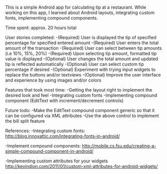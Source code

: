This is a simple Android app for calculating tip at a restaurant. 
While working on this app, I learned about Android layouts, integrating custom fonts, implementing compound components. 

Time spent: approx. 20 hours total

User stories completed:
-(Required) User is displayed the tip of specified percentage for specified entered amount
-(Required) User enters the total amount of the transaction
-(Required) User can select between tip amounts (i.e 10%, 15%, 20%)
-(Required) Upon selecting tip amount, formatted tip value is displayed
-(Optional) User changes the total amount and updated tip is reflected automatically
-(Optional) User can select custom tip percentage if desired
-(Optional) Experiment with trying input widgets to replace the buttons and/or textviews
-(Optional) Improve the user interface and experience by using images and/or colors

Features that took most time:
-Getting the layout right to implement the desired look and feel
-Integrating custom fonts
-Implementing compound component (EditText with increment/decrement controls)

Future todo:
-Make the EditText compound component generic so that it can be configured via XML attributes
-Use the above control to implement the bill split feature

References:
-Integrating custom fonts:
http://blog.innovattic.com/integrating-fonts-in-android/

-Implement compound components:
http://mobile.cs.fsu.edu/creating-a-simple-compound-component-in-android/

-Implementing custom attributes for your widgets
http://kevindion.com/2011/01/custom-xml-attributes-for-android-widgets/